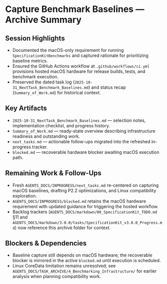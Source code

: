 # Capture Benchmark Baselines — Archive Summary

## Session Highlights
- Documented the macOS-only requirement for running `SpecificationKitBenchmarks` and captured rationale for prioritizing baseline metrics.
- Ensured the GitHub Actions workflow at `.github/workflows/ci.yml` provisions hosted macOS hardware for release builds, tests, and benchmark execution.
- Preserved the dated task log (`2025-10-31_NextTask_Benchmark_Baselines.md`) and status recap (`Summary_of_Work.md`) for historical context.

## Key Artifacts
- `2025-10-31_NextTask_Benchmark_Baselines.md` — selection notes, implementation checklist, and progress history.
- `Summary_of_Work.md` — ready-state overview describing infrastructure readiness and outstanding work.
- `next_tasks.md` — actionable follow-ups migrated into the refreshed in-progress tracker.
- `blocked.md` — recoverable hardware blocker awaiting macOS execution path.

## Remaining Work & Follow-Ups
- Fresh `AGENTS_DOCS/INPROGRESS/next_tasks.md` re-centered on capturing macOS baselines, drafting P2.2 optimizations, and Linux compatibility exploration.
- `AGENTS_DOCS/INPROGRESS/blocked.md` retains the macOS hardware requirement with updated guidance for triggering the hosted workflow.
- Backlog trackers (`AGENTS_DOCS/markdown/00_SpecificationKit_TODO.md` §11 and `AGENTS_DOCS/markdown/3.0.0/tasks/SpecificationKit_v3.0.0_Progress.md`) now reference this archive folder for context.

## Blockers & Dependencies
- Baseline capture still depends on macOS hardware; the recoverable blocker is mirrored in the active `blocked.md` until execution is scheduled.
- Linux CoreData limitation remains unresolved; see `AGENTS_DOCS/TASK_ARCHIVE/4_Benchmarking_Infrastructure/` for earlier analysis when planning compatibility work.
